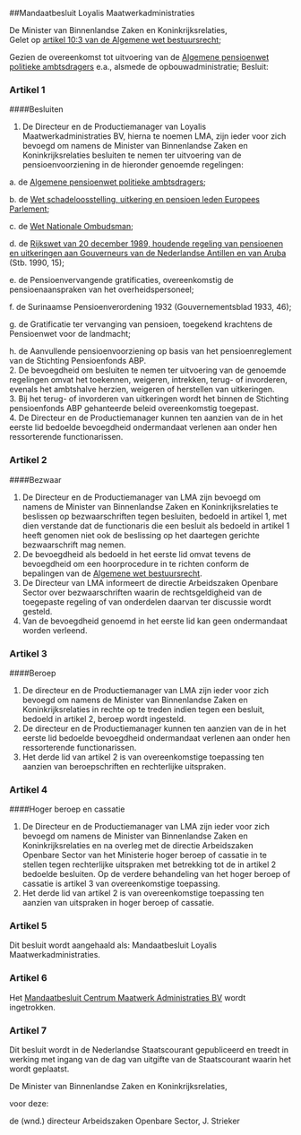 <meta http-equiv='Content-Type' content='text/html; charset=utf-8' />

##Mandaatbesluit Loyalis Maatwerkadministraties

De Minister van Binnenlandse Zaken en Koninkrijksrelaties,  
Gelet op [artikel 10:3 van de Algemene wet bestuursrecht](../../../../../wet/algemene/wet/bestuursrecht/BWBR0005537/README.md);

Gezien de overeenkomst tot uitvoering van de [Algemene pensioenwet politieke ambtsdragers](../../../../../wet/algemene/pensioenwet/politieke/ambtsdragers/BWBR0002691/README.md) e.a., alsmede de opbouwadministratie;
Besluit:    

### Artikel  1  

####Besluiten

1.  De Directeur en de Productiemanager van Loyalis Maatwerkadministraties BV, hierna te noemen LMA, zijn ieder voor zich bevoegd om namens de Minister van Binnenlandse Zaken en Koninkrijksrelaties besluiten te nemen ter uitvoering van de pensioenvoorziening in de hieronder genoemde regelingen: 

a. de [Algemene pensioenwet politieke ambtsdragers](../../../../../wet/algemene/pensioenwet/politieke/ambtsdragers/BWBR0002691/README.md);  

b. de [Wet schadeloosstelling, uitkering en pensioen leden Europees Parlement](../../../../../wet/wet/schadeloosstelling/uitkering/en/pensioen/leden/europees/parlement/BWBR0003251/README.md);  

c. de [Wet Nationale Ombudsman](../../../../../wet/wet/nationale/ombudsman/BWBR0003372/README.md);  

d. de [Rijkswet van 20 december 1989, houdende regeling van pensioenen en uitkeringen aan Gouverneurs van de Nederlandse Antillen en van Aruba](../../../../../rijkswet/rijkswet/pensioenen/en/uitkeringen/aan/gouverneurs/van/aruba/curaçao/en/etc/BWBR0004670/README.md) (Stb. 1990, 15);  

e. de Pensioenvervangende gratificaties, overeenkomstig de pensioenaanspraken van het overheidspersoneel;  

f. de Surinaamse Pensioenverordening 1932 (Gouvernementsblad 1933, 46);  

g. de Gratificatie ter vervanging van pensioen, toegekend krachtens de Pensioenwet voor de landmacht;  

h. de Aanvullende pensioenvoorziening op basis van het pensioenreglement van de Stichting Pensioenfonds ABP.     
2.  De bevoegdheid om besluiten te nemen ter uitvoering van de genoemde regelingen omvat het toekennen, weigeren, intrekken, terug- of invorderen, evenals het ambtshalve herzien, weigeren of herstellen van uitkeringen.   
3.  Bij het terug- of invorderen van uitkeringen wordt het binnen de Stichting pensioenfonds ABP gehanteerde beleid overeenkomstig toegepast.   
4.  De Directeur en de Productiemanager kunnen ten aanzien van de in het eerste lid bedoelde bevoegdheid ondermandaat verlenen aan onder hen ressorterende functionarissen.  

### Artikel  2  

####Bezwaar

1.  De Directeur en de Productiemanager van LMA zijn bevoegd om namens de Minister van Binnenlandse Zaken en Koninkrijksrelaties te beslissen op bezwaarschriften tegen besluiten, bedoeld in artikel 1, met dien verstande dat de functionaris die een besluit als bedoeld in artikel 1 heeft genomen niet ook de beslissing op het daartegen gerichte bezwaarschrift mag nemen.   
2.  De bevoegdheid als bedoeld in het eerste lid omvat tevens de bevoegdheid om een hoorprocedure in te richten conform de bepalingen van de [Algemene wet bestuursrecht](../../../../../wet/algemene/wet/bestuursrecht/BWBR0005537/README.md).   
3.  De Directeur van LMA informeert de directie Arbeidszaken Openbare Sector over bezwaarschriften waarin de rechtsgeldigheid van de toegepaste regeling of van onderdelen daarvan ter discussie wordt gesteld.   
4.  Van de bevoegdheid genoemd in het eerste lid kan geen ondermandaat worden verleend.  

### Artikel  3  

####Beroep

1.  De directeur en de Productiemanager van LMA zijn ieder voor zich bevoegd om namens de Minister van Binnenlandse Zaken en Koninkrijksrelaties in rechte op te treden indien tegen een besluit, bedoeld in artikel 2, beroep wordt ingesteld.   
2.  De directeur en de Productiemanager kunnen ten aanzien van de in het eerste lid bedoelde bevoegdheid ondermandaat verlenen aan onder hen ressorterende functionarissen.   
3.  Het derde lid van artikel 2 is van overeenkomstige toepassing ten aanzien van beroepschriften en rechterlijke uitspraken.  

### Artikel  4  

####Hoger beroep en cassatie

1.  De Directeur en de Productiemanager van LMA zijn ieder voor zich bevoegd om namens de Minister van Binnenlandse Zaken en Koninkrijksrelaties en na overleg met de directie Arbeidszaken Openbare Sector van het Ministerie hoger beroep of cassatie in te stellen tegen rechterlijke uitspraken met betrekking tot de in artikel 2 bedoelde besluiten. Op de verdere behandeling van het hoger beroep of cassatie is artikel 3 van overeenkomstige toepassing.   
2.  Het derde lid van artikel 2 is van overeenkomstige toepassing ten aanzien van uitspraken in hoger beroep of cassatie.  

### Artikel  5  

Dit besluit wordt aangehaald als: Mandaatbesluit Loyalis Maatwerkadministraties. 

### Artikel  6  

Het [Mandaatbesluit Centrum Maatwerk Administraties BV](../../../../../ministeriele-regeling/mandaatbesluit/centrum/maatwerk/administraties/bv/BWBR0011949/README.md) wordt ingetrokken. 

### Artikel  7  

Dit besluit wordt in de Nederlandse Staatscourant gepubliceerd en treedt in werking met ingang van de dag van uitgifte van de Staatscourant waarin het wordt geplaatst. 

De 
Minister van Binnenlandse Zaken en Koninkrijksrelaties,  

voor deze:

de 
(wnd.) directeur Arbeidszaken Openbare Sector, 
J. Strieker      
